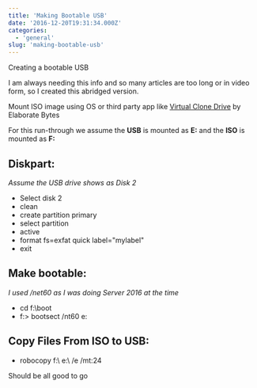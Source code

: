 ```yaml
---
title: 'Making Bootable USB'
date: '2016-12-20T19:31:34.000Z'
categories:
  - 'general'
slug: 'making-bootable-usb'
---
```


Creating a bootable USB

I am always needing this info and so many articles are too long or in video form, so I created this abridged version.

Mount ISO image using OS or third party app like [Virtual Clone Drive](https://www.elby.ch/en/products/vcd.html) by Elaborate Bytes

For this run-through we assume the **USB** is mounted as **E:** and the **ISO** is mounted as **F:**

## Diskpart:

_Assume the USB drive shows as Disk 2_

- Select disk 2
- clean
- create partition primary
- select partition
- active
- format fs=exfat quick label="mylabel"
- exit

## Make bootable:

_I used /net60 as I was doing Server 2016 at the time_

- cd f:\\boot
- f:> bootsect /nt60 e:

## Copy Files From ISO to USB:

- robocopy f:\\ e:\\ /e /mt:24

Should be all good to go
